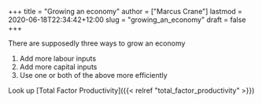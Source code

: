 +++
title = "Growing an economy"
author = ["Marcus Crane"]
lastmod = 2020-06-18T22:34:42+12:00
slug = "growing_an_economy"
draft = false
+++

There are supposedly three ways to grow an economy

1.  Add more labour inputs
2.  Add more capital inputs
3.  Use one or both of the above more efficiently

Look up [Total Factor Productivity]({{< relref "total_factor_productivity" >}})
